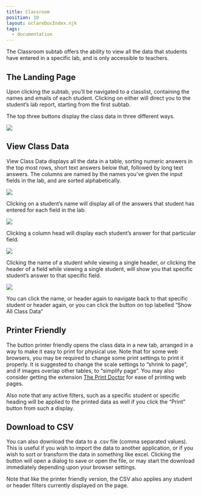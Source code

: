 ```yaml
---
title: Classroom
position: 10
layout: oclareDocIndex.njk
tags:
  - documentation
---
```

<!--StartFragment-->

The Classroom subtab offers the ability to view all the data that students have entered in a specific lab, and is only accessible to teachers.



## The Landing Page

Upon clicking the subtab, you’ll be navigated to a classlist, containing the names and emails of each student. Clicking on either will direct you to the student’s lab report, starting from the first subtab.



The top three buttons display the class data in three different ways.

![](https://lh6.googleusercontent.com/IiK5wIlnwPVahcVQ8EN7_EcBAIovkx101AI0y2zm-LwZEAOpCKeiTU4sPX7miNxT68UtbjO9o07HLRZ8PZ1p886umf_Lbtk1ZUUTUpLZLGfZBedrIVYgVjhskF79H6XnqRtjy7Ym)



## View Class Data

View Class Data displays all the data in a table, sorting numeric answers in the top most rows, short text answers below that, followed by long text answers. The columns are named by the names you’ve given the input fields in the lab, and are sorted alphabetically.



![](https://lh3.googleusercontent.com/WYo8OxKiyFcKKf6zGH_AqW-QafJd6tGRRlfPXrne1HfIIm-PW3pvaE1t5zWVOMJIZ2-J2HmwbBi2j4VTtKQ0Wk5fb4p3R3f3ehEssaxCmboaOp5u3sdlowHS0fEDzzaXL8JkyHmY)



Clicking on a student’s name will display all of the answers that student has entered for each field in the lab.

![](https://lh4.googleusercontent.com/jXHUJ3QO6H5H98qI9iYR94cVaEMclVUaHZM4nGsViDB81xO6dV3CM2EynkUS_B8EPfxODhyIQzkyGxFWbkCF2UgSpo6LXwadbefrNoHATFgNpoF31v0-HYOZikbtJJSdhXZsveYV)



Clicking a column head will display each student’s answer for that particular field.

![](https://lh3.googleusercontent.com/y2OJrESn2RPz-yLsdWnbclvgXX0y_l_SyFLq8f9cQr2qB4ewk3G1Twgf6sfX-UlS46QSq9tWrGOOjObVX8tgHABUwyzhuSl02MggGsjlUdqgOTq3dkNHrjVfFy_0YNt4LBPurJIN)

Clicking the name of a student while viewing a single header, or clicking the header of a field while viewing a single student, will show you that specific student’s answer to that specific field.

![](https://lh4.googleusercontent.com/5viGxrgLjGRADvzBIXeotUb5tikq5n3peypR4xSAHEzXrv3f6J6Zv7huxms_p3VjoXxp6eQ-3wEb2JMwpWdNA3b_YUKbRsb4Uz9F_ZlgjpkErDE_IRvEwWlDL7L3urJLKIbiE6BT)

You can click the name, or header again to navigate back to that specific student or header again, or you can click the button on top labelled “Show All Class Data”



## Printer Friendly

The button printer friendly opens the class data in a new tab, arranged in a way to make it easy to print for physical use. Note that for some web browsers, you may be required to change some print settings to print it properly. It is suggested to change the scale settings to “shrink to page”, and if images overlap other tables, to “simplify page”. You may also consider getting the extension [The Print Doctor](https://addons.mozilla.org/en-US/firefox/addon/printable-the-print-doctor/) for ease of printing web pages.



Also note that any active filters, such as a specific student or specific heading will be applied to the printed data as well if you click the “Print” button from such a display.



## Download to CSV

You can also download the data to a .csv file (comma separated values). This is useful if you wish to import the data to another application, or if you wish to sort or transform the data in something like excel. Clicking the button will open a dialog to save or open the file, or may start the download immediately depending upon your browser settings.



Note that like the printer friendly version, the CSV also applies any student or header filters currently displayed on the page.

<!--EndFragment-->